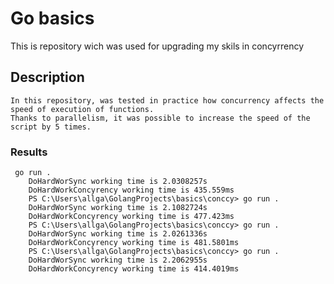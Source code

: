# Go basics 
This is repository wich was used for upgrading my skils in concyrrency

## Description
    In this repository, was tested in practice how concurrency affects the speed of execution of functions.
    Thanks to parallelism, it was possible to increase the speed of the script by 5 times.

### Results
     go run .
        DoHardWorSync working time is 2.0308257s 
        DoHardWorkConcyrency working time is 435.559ms 
        PS C:\Users\allga\GolangProjects\basics\conccy> go run .
        DoHardWorSync working time is 2.1082724s 
        DoHardWorkConcyrency working time is 477.423ms 
        PS C:\Users\allga\GolangProjects\basics\conccy> go run .
        DoHardWorSync working time is 2.0261336s 
        DoHardWorkConcyrency working time is 481.5801ms 
        PS C:\Users\allga\GolangProjects\basics\conccy> go run .
        DoHardWorSync working time is 2.2062955s 
        DoHardWorkConcyrency working time is 414.4019ms


    
